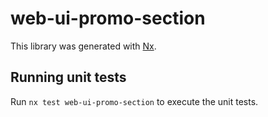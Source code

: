 # web-ui-promo-section

This library was generated with [Nx](https://nx.dev).

## Running unit tests

Run `nx test web-ui-promo-section` to execute the unit tests.
